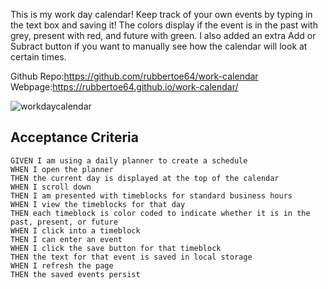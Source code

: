 This is my work day calendar! Keep track of your own events by typing in the text box and saving it! The colors display if the event is in the past with grey, present with red, and future with green. I  also added an extra Add or Subract button if you want to manually see how the calendar will look at certain times.

Github Repo:https://github.com/rubbertoe64/work-calendar
Webpage:https://rubbertoe64.github.io/work-calendar/





![workdaycalendar](https://user-images.githubusercontent.com/71856810/149684272-e1bc1f02-8ad2-4f15-98fe-0a7cd5127cc7.PNG)






## Acceptance Criteria
```
GIVEN I am using a daily planner to create a schedule
WHEN I open the planner
THEN the current day is displayed at the top of the calendar
WHEN I scroll down
THEN I am presented with timeblocks for standard business hours
WHEN I view the timeblocks for that day
THEN each timeblock is color coded to indicate whether it is in the past, present, or future
WHEN I click into a timeblock
THEN I can enter an event
WHEN I click the save button for that timeblock
THEN the text for that event is saved in local storage
WHEN I refresh the page
THEN the saved events persist
```
